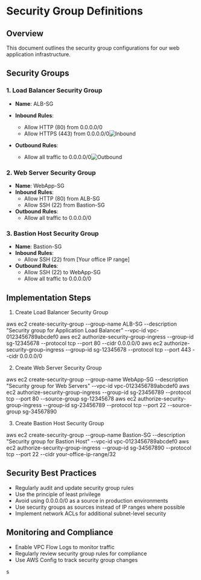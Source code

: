 # Security Group Definitions

## Overview
This document outlines the security group configurations for our web application infrastructure.

## Security Groups

### 1. Load Balancer Security Group
- **Name**: ALB-SG
- **Inbound Rules**:
  - Allow HTTP (80) from 0.0.0.0/0
  - Allow HTTPS (443) from 0.0.0.0/0![Inbound](https://github.com/user-attachments/assets/19d40aee-6ef6-4713-a11b-57b77cc2c03b)

- **Outbound Rules**:
  - Allow all traffic to 0.0.0.0/0![Outbound](https://github.com/user-attachments/assets/bed83306-49cf-42d0-875c-2920571db055)


### 2. Web Server Security Group
- **Name**: WebApp-SG
- **Inbound Rules**:
  - Allow HTTP (80) from ALB-SG
  - Allow SSH (22) from Bastion-SG
- **Outbound Rules**:
  - Allow all traffic to 0.0.0.0/0

### 3. Bastion Host Security Group
- **Name**: Bastion-SG
- **Inbound Rules**:
  - Allow SSH (22) from [Your office IP range]
- **Outbound Rules**:
  - Allow SSH (22) to WebApp-SG
  - Allow all traffic to 0.0.0.0/0

## Implementation Steps
1. Create Load Balancer Security Group

aws ec2 create-security-group --group-name ALB-SG --description "Security group for Application Load Balancer" --vpc-id vpc-0123456789abcdef0
aws ec2 authorize-security-group-ingress --group-id sg-12345678 --protocol tcp --port 80 --cidr 0.0.0.0/0
aws ec2 authorize-security-group-ingress --group-id sg-12345678 --protocol tcp --port 443 --cidr 0.0.0.0/0

2. Create Web Server Security Group

aws ec2 create-security-group --group-name WebApp-SG --description "Security group for Web Servers" --vpc-id vpc-0123456789abcdef0
aws ec2 authorize-security-group-ingress --group-id sg-23456789 --protocol tcp --port 80 --source-group sg-12345678
aws ec2 authorize-security-group-ingress --group-id sg-23456789 --protocol tcp --port 22 --source-group sg-34567890

3. Create Bastion Host Security Group

aws ec2 create-security-group --group-name Bastion-SG --description "Security group for Bastion Host" --vpc-id vpc-0123456789abcdef0
aws ec2 authorize-security-group-ingress --group-id sg-34567890 --protocol tcp --port 22 --cidr your-office-ip-range/32

## Security Best Practices
- Regularly audit and update security group rules
- Use the principle of least privilege
- Avoid using 0.0.0.0/0 as a source in production environments
- Use security groups as sources instead of IP ranges where possible
- Implement network ACLs for additional subnet-level security

## Monitoring and Compliance
- Enable VPC Flow Logs to monitor traffic
- Regularly review security group rules for compliance
- Use AWS Config to track security group changes

s
